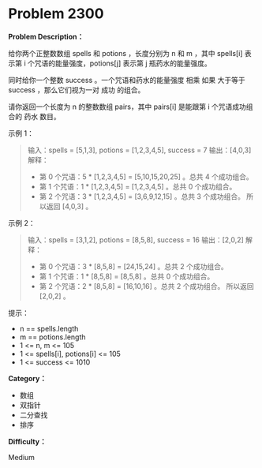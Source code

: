 # Problem 2300

**Problem Description：**

给你两个正整数数组 spells 和 potions ，长度分别为 n 和 m ，其中 spells[i] 表示第 i 个咒语的能量强度，potions[j] 表示第 j 瓶药水的能量强度。

同时给你一个整数 success 。一个咒语和药水的能量强度 相乘 如果 大于等于 success ，那么它们视为一对 成功 的组合。

请你返回一个长度为 n 的整数数组 pairs，其中 pairs[i] 是能跟第 i 个咒语成功组合的 药水 数目。

 

示例 1：

> 输入：spells = [5,1,3], potions = [1,2,3,4,5], success = 7
> 输出：[4,0,3]
> 解释：
> - 第 0 个咒语：5 * [1,2,3,4,5] = [5,10,15,20,25] 。总共 4 个成功组合。
> - 第 1 个咒语：1 * [1,2,3,4,5] = [1,2,3,4,5] 。总共 0 个成功组合。
> - 第 2 个咒语：3 * [1,2,3,4,5] = [3,6,9,12,15] 。总共 3 个成功组合。
> 所以返回 [4,0,3] 。

示例 2：

> 输入：spells = [3,1,2], potions = [8,5,8], success = 16
> 输出：[2,0,2]
> 解释：
> - 第 0 个咒语：3 * [8,5,8] = [24,15,24] 。总共 2 个成功组合。
> - 第 1 个咒语：1 * [8,5,8] = [8,5,8] 。总共 0 个成功组合。
> - 第 2 个咒语：2 * [8,5,8] = [16,10,16] 。总共 2 个成功组合。
> 所以返回 [2,0,2] 。
 

提示：

- n == spells.length
- m == potions.length
- 1 <= n, m <= 105
- 1 <= spells[i], potions[i] <= 105
- 1 <= success <= 1010

**Category：**

- 数组
- 双指针
- 二分查找
- 排序

**Difficulty：**

Medium

